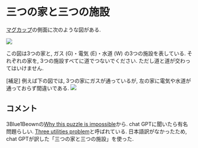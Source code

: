 #  三つの家と三つの施設

[マグカップ](https://ja.wikipedia.org/wiki/マグカップ)の側面に次のような図がある. 

![](https://masataka123.github.io/blog3/picture/utilities_1.jpg)

この図は3つの家と, ガス (G)・電気 (E)・水道 (W) の3つの施設を表している. 
それぞれの家を, 3つの施設すべてに道でつないでください. 
ただし道と道が交わってはいけません. 

[補足] 例えば下の図では, 3つの家にガスが通っているが, 左の家に電気や水道が通っておらず間違いである. 
![](https://masataka123.github.io/blog3/picture/utilities_2.jpg)

## コメント
3Blue1Beownの[Why this puzzle is impossible](https://www.youtube.com/watch?v=VvCytJvd4H0)から.
chat GPTに聞いたら有名問題らしい. 
[Three utilities problem](https://en.wikipedia.org/wiki/Three_utilities_problem)と呼ばれている. 
日本語訳がなかったため, chat GPTが訳した「三つの家と三つの施設」を使った. 

